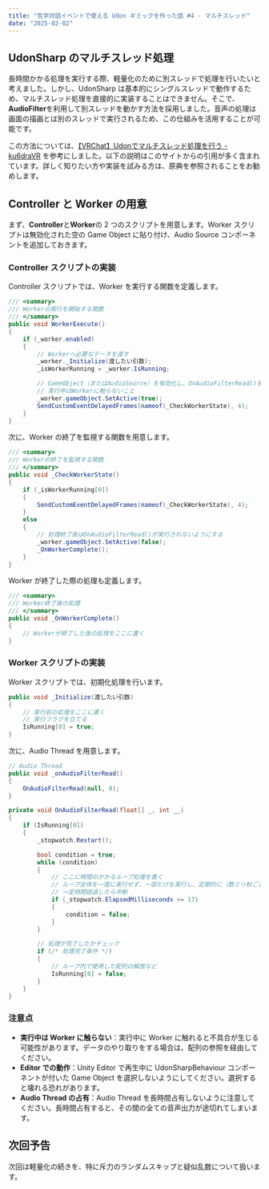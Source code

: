 ```yaml
---
title: "哲学対話イベントで使える Udon ギミックを作った話 #4 - マルチスレッド"
date: "2025-02-02"
---
```

## UdonSharp のマルチスレッド処理

長時間かかる処理を実行する際、軽量化のために別スレッドで処理を行いたいと考えました。しかし、UdonSharp は基本的にシングルスレッドで動作するため、マルチスレッド処理を直接的に実装することはできません。そこで、**AudioFilter**を利用して別スレッドを動かす方法を採用しました。音声の処理は画面の描画とは別のスレッドで実行されるため、この仕組みを活用することが可能です。

この方法については、[【VRChat】Udonでマルチスレッド処理を行う - ku6draVR](https://www.ku6dra.stream/blog/multithreading-in-udon) を参考にしました。以下の説明はこのサイトからの引用が多く含まれています。詳しく知りたい方や実装を試みる方は、原典を参照されることをお勧めします。

## Controller と Worker の用意

まず、**Controller**と**Worker**の 2 つのスクリプトを用意します。Worker スクリプトは無効化された空の Game Object に貼り付け、Audio Source コンポーネントを追加しておきます。

### Controller スクリプトの実装

Controller スクリプトでは、Worker を実行する関数を定義します。

```csharp
/// <summary>
/// Workerの実行を開始する関数
/// </summary>
public void WorkerExecute()
{
    if (_worker.enabled)
    {
        // Workerへ必要なデータを渡す
        _worker._Initialize(渡したい引数);
        _isWorkerRunning = _worker.IsRunning;

        // GameObject（またはAudioSource）を有効化し、OnAudioFilterRead()を実行させる
        // 実行中はWorkerに触らないこと
        _worker.gameObject.SetActive(true);
        SendCustomEventDelayedFrames(nameof(_CheckWorkerState), 4);
    }
}
```

次に、Worker の終了を監視する関数を用意します。

```csharp
/// <summary>
/// Workerの終了を監視する関数
/// </summary>
public void _CheckWorkerState()
{
    if (_isWorkerRunning[0])
    {
        SendCustomEventDelayedFrames(nameof(_CheckWorkerState), 4);
    }
    else
    {
        // 処理終了後はOnAudioFilterRead()が実行されないようにする
        _worker.gameObject.SetActive(false);
        _OnWorkerComplete();
    }
}
```

Worker が終了した際の処理も定義します。

```csharp
/// <summary>
/// Worker終了後の処理
/// </summary>
public void _OnWorkerComplete()
{
    // Workerが終了した後の処理をここに書く
}
```

### Worker スクリプトの実装

Worker スクリプトでは、初期化処理を行います。

```csharp
public void _Initialize(渡したい引数)
{
    // 実行前の処理をここに書く
    // 実行フラグを立てる
    IsRunning[0] = true;
}
```

次に、Audio Thread を用意します。

```csharp
// Audio Thread
public void _onAudioFilterRead()
{
    OnAudioFilterRead(null, 0);
}

private void OnAudioFilterRead(float[] _, int __)
{
    if (IsRunning[0])
    {
        _stopwatch.Restart();

        bool condition = true;
        while (condition)
        {
            // ここに時間のかかるループ処理を書く
            // ループ全体を一度に実行せず、一部だけを実行し、定期的に（数ミリ秒ごとが望ましい）経過時間を確認する
            // 一定時間経過したら中断
            if (_stopwatch.ElapsedMilliseconds >= 17)
            {
                condition = false;
            }
        }

        // 処理が完了したかチェック
        if (/* 処理完了条件 */)
        {
            // ループ内で使用した配列の解放など
            IsRunning[0] = false;
        }
    }
}
```

### 注意点

- **実行中は Worker に触らない**：実行中に Worker に触れると不具合が生じる可能性があります。データのやり取りをする場合は、配列の参照を経由してください。
- **Editor での動作**：Unity Editor で再生中に UdonSharpBehaviour コンポーネントが付いた Game Object を選択しないようにしてください。選択すると壊れる恐れがあります。
- **Audio Thread の占有**：Audio Thread を長時間占有しないように注意してください。長時間占有すると、その間の全ての音声出力が途切れてしまいます。

## 次回予告

次回は軽量化の続きを、特に斥力のランダムスキップと疑似乱数について扱います。
